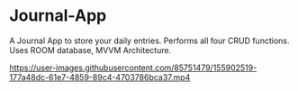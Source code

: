 # Journal-App
A Journal App to store your daily entries. Performs all four CRUD functions. Uses ROOM database, MVVM Architecture.



https://user-images.githubusercontent.com/85751479/155902519-177a48dc-61e7-4859-89c4-4703786bca37.mp4

